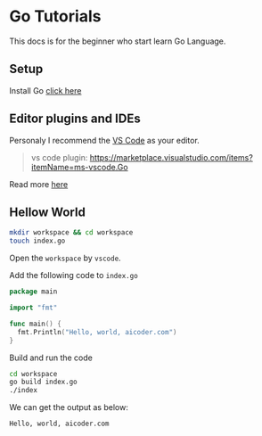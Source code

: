# Go Tutorials

This docs is for the beginner who start learn Go Language.

## Setup

Install Go [click here](https://golang.org/doc/install)

## Editor plugins and IDEs

Personaly I recommend the [VS Code](https://code.visualstudio.com/) as your editor.

> vs code plugin: https://marketplace.visualstudio.com/items?itemName=ms-vscode.Go

Read more [here](https://golang.org/doc/editors.html)

## Hellow World

```sh
mkdir workspace && cd workspace
touch index.go
```

Open the `workspace` by `vscode`.

Add the following code to `index.go`

```go
package main

import "fmt"

func main() {
  fmt.Println("Hello, world, aicoder.com")
}
```

Build and run the code

```sh
cd workspace
go build index.go
./index
```

We can get the output as below:

```sh
Hello, world, aicoder.com
```
